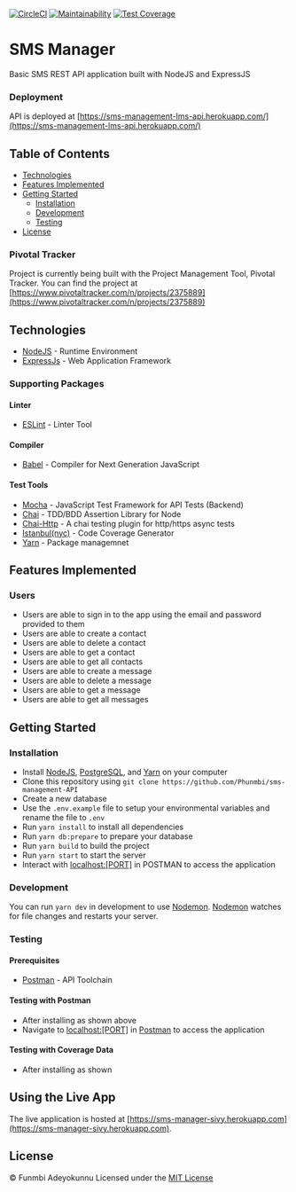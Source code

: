 [![CircleCI](https://circleci.com/gh/Phunmbi/sms-management-API.svg?style=svg)](https://circleci.com/gh/Phunmbi/sms-management-API) [![Maintainability](https://api.codeclimate.com/v1/badges/37768409d26eb4d278c7/maintainability)](https://codeclimate.com/github/Phunmbi/sms-management-API/maintainability) [![Test Coverage](https://api.codeclimate.com/v1/badges/37768409d26eb4d278c7/test_coverage)](https://codeclimate.com/github/Phunmbi/sms-management-API/test_coverage)

# SMS Manager
Basic SMS REST API application built with NodeJS and ExpressJS


### Deployment
API is deployed at [https://sms-management-lms-api.herokuapp.com/](https://sms-management-lms-api.herokuapp.com/)

## Table of Contents
* [Technologies](#technologies)
* [Features Implemented](#features-implemented)
* [Getting Started](#getting-started)
  * [Installation](#installation)
  * [Development](#development)
  * [Testing](#testing)
* [License](#license)
### Pivotal Tracker
Project is currently being built with the Project Management Tool, Pivotal Tracker.
You can find the project at [https://www.pivotaltracker.com/n/projects/2375889](https://www.pivotaltracker.com/n/projects/2375889)
## Technologies
* [NodeJS](https://nodejs.org/) - Runtime Environment
* [ExpressJs](https://expressjs.com/) - Web Application Framework
### Supporting Packages
#### Linter
* [ESLint](https://eslint.org/) - Linter Tool
#### Compiler
* [Babel](https://eslint.org/) - Compiler for Next Generation JavaScript
#### Test Tools
* [Mocha](https://mochajs.org/) - JavaScript Test Framework for API Tests (Backend)
* [Chai](http://chaijs.com/) - TDD/BDD Assertion Library for Node
* [Chai-Http](https://www.chaijs.com/plugins/chai-http/) - A chai testing plugin for http/https async tests
* [Istanbul(nyc)](https://istanbul.js.org/) - Code Coverage Generator
* [Yarn](https://yarnpkg.org/) - Package managemnet
## Features Implemented
### Users
* Users are able to sign in to the app using the email and password provided to them
* Users are able to create a contact
* Users are able to delete a contact
* Users are able to get a contact
* Users are able to get all contacts
* Users are able to create a message
* Users are able to delete a message
* Users are able to get a message
* Users are able to get all messages
## Getting Started
### Installation
* Install [NodeJS](https://nodejs.org/), [PostgreSQL](https://www.postgresql.org/), and [Yarn](https://www.yarnpkg.org/) on your computer
* Clone this repository using `git clone https://github.com/Phunmbi/sms-management-API`
* Create a new database
* Use the `.env.example` file to setup your environmental variables and rename the file to `.env`
* Run `yarn install` to install all dependencies
* Run `yarn db:prepare` to prepare your database
* Run `yarn build` to build the project
* Run `yarn start` to start the server
* Interact with [localhost:[PORT]](http://localhost:[PORT]/) in POSTMAN to access the application
### Development
You can run `yarn dev` in development to use [Nodemon](https://nodemon.io/).
[Nodemon](https://nodemon.io/) watches for file changes and restarts your server.
### Testing
#### Prerequisites
* [Postman](https://getpostman.com/) - API Toolchain
#### Testing with Postman
* After installing as shown above
* Navigate to [localhost:[PORT]](http://localhost:[PORT]/) in [Postman](https://getpostman.com/) to access the application
#### Testing with Coverage Data
* After installing as shown
## Using the Live App
The live application is hosted at [https://sms-manager-sivy.herokuapp.com](https://sms-manager-sivy.herokuapp.com).
## License
&copy; Funmbi Adeyokunnu
Licensed under the [MIT License](https://github.com/Phunmbi/sms-management-API/blob/master/LICENSE)
